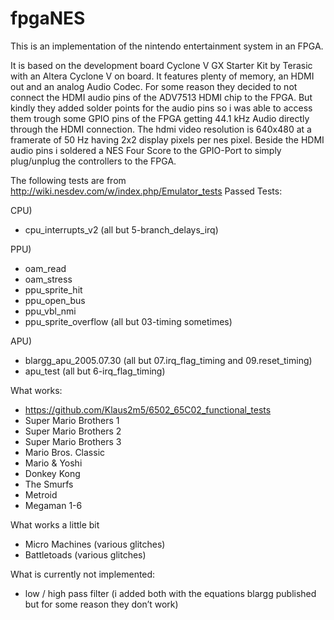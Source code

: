 # fpgaNES

This is an implementation of the nintendo entertainment system in an FPGA.

It is based on the development board Cyclone V GX Starter Kit by Terasic with an
Altera Cyclone V on board. It features plenty of memory, an HDMI out and an analog
Audio Codec. For some reason they decided to not connect the HDMI audio pins of the
ADV7513 HDMI chip to the FPGA. But kindly they added solder points for the audio pins
so i was able to access them trough some GPIO pins of the FPGA getting 44.1 kHz Audio
directly through the HDMI connection. The hdmi video resolution is 640x480 at a
framerate of 50 Hz having 2x2 display pixels per nes pixel. Beside the HDMI audio pins i
soldered a NES Four Score to the GPIO-Port to simply plug/unplug the controllers to the
FPGA.

The following tests are from http://wiki.nesdev.com/w/index.php/Emulator_tests
Passed Tests:

CPU)
- cpu_interrupts_v2 (all but 5-branch_delays_irq)

PPU)
- oam_read
- oam_stress
- ppu_sprite_hit
- ppu_open_bus
- ppu_vbl_nmi
- ppu_sprite_overflow (all but 03-timing sometimes)

APU)
- blargg_apu_2005.07.30 (all but 07.irq_flag_timing and 09.reset_timing)
- apu_test (all but 6-irq_flag_timing)

What works:

- https://github.com/Klaus2m5/6502_65C02_functional_tests
- Super Mario Brothers 1
- Super Mario Brothers 2
- Super Mario Brothers 3
- Mario Bros. Classic
- Mario & Yoshi
- Donkey Kong
- The Smurfs
- Metroid
- Megaman 1-6


What works a little bit

- Micro Machines (various glitches)
- Battletoads (various glitches)


What is currently not implemented:

- low / high pass filter (i added both with the equations blargg published but for some reason they don’t work)
